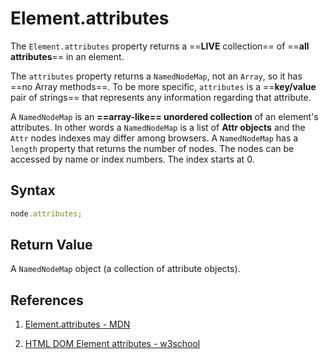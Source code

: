 # Element.attributes

The `Element.attributes` property returns a ==**LIVE** collection== of ==**all attributes**== in an element.

The `attributes` property returns a `NamedNodeMap`, not an `Array`, so it has ==no Array methods==. To be more specific, `attributes` is a ==**key/value** pair of strings== that represents any information regarding that attribute.

A `NamedNodeMap` is an **==array-like== unordered collection** of an element's attributes. In other words a `NamedNodeMap` is a list of **Attr objects** and the `Attr` nodes indexes may differ among browsers. A `NamedNodeMap` has a `length` property that returns the number of nodes. The nodes can be accessed by name or index numbers. The index starts at 0.

## Syntax

```js
node.attributes;
```

## Return Value

A `NamedNodeMap` object (a collection of attribute objects).

## References

1. [Element.attributes - MDN](https://developer.mozilla.org/en-US/docs/Web/API/Element/attributes)

2. [HTML DOM Element attributes - w3school](https://www.w3schools.com/jsref/prop_node_attributes.asp)
